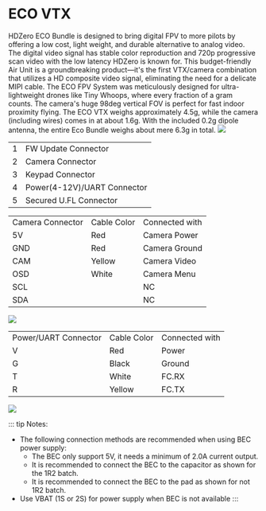 # ECO VTX

HDZero ECO Bundle is designed to bring digital FPV to more pilots by offering a low cost, light weight, and durable alternative to analog video. The digital video signal has stable color reproduction and 720p progressive scan video with the low latency HDZero is known for. This budget-friendly Air Unit is a groundbreaking product—it's the first VTX/camera combination that utilizes a HD composite video signal, eliminating the need for a delicate MIPI cable. The ECO FPV System was meticulously designed for ultra-lightweight drones like Tiny Whoops, where every fraction of a gram counts. The camera's huge 98deg vertical FOV is perfect for fast indoor proximity flying. The ECO VTX weighs approximately 4.5g, while the camera (including wires) comes in at about 1.6g. With the included 0.2g dipole antenna, the entire Eco Bundle weighs about mere 6.3g in total.
<img src="/media/image21.png" id="image18">
<table id="table8">
<tr>
<td>1</td>
<td>FW Update Connector</td>
</tr>
<tr>
<td>2</td>
<td>Camera Connector</td>
</tr>
<tr>
<td>3</td>
<td>Keypad Connector</td>
</tr>
<tr>
<td>4</td>
<td>Power(4-12V)/UART Connector</td>
</tr>
<tr>
<td>5</td>
<td>Secured U.FL Connector</td>
</tr>
</table>

<table id="table9">
<tr>
<td>Camera Connector</td>
<td>Cable Color</td>
<td>Connected with</td>
</tr>
<tr>
<td>5V</td>
<td>Red</td>
<td>Camera Power</td>
</tr>
<tr>
<td>GND</td>
<td>Red</td>
<td>Camera Ground</td>
</tr>
<tr>
<td>CAM</td>
<td>Yellow</td>
<td>Camera Video</td>
</tr>
<tr>
<td>OSD</td>
<td>White</td>
<td>Camera Menu</td>
</tr>
<tr>
<td>SCL</td>
<td></td>
<td>NC</td>
</tr>
<tr>
<td>SDA</td>
<td></td>
<td>NC</td>
</tr>
</table>



<img src="/media/image22.png" id="image19">

<table id="table10">
<tr>
<td>Power/UART Connector</td>
<td>Cable Color</td>
<td>Connected with</td>
</tr>
<tr>
<td>V</td>
<td>Red</td>
<td>Power</td>
</tr>
<tr>
<td>G</td>
<td>Black</td>
<td>Ground</td>
</tr>
<tr>
<td>T</td>
<td>White</td>
<td>FC.RX</td>
</tr>
<tr>
<td>R</td>
<td>Yellow</td>
<td>FC.TX</td>
</tr>
</table>

<img src="/media/image23.jpeg" id="image20">

::: tip
Notes:

- The following connection methods are recommended when using BEC power supply:
  - The BEC only support 5V, it needs a minimum of 2.0A current output.
  - It is recommended to connect the BEC to the capacitor as shown for the 1R2 batch.
  - It is recommended to connect the BEC to the pad as shown for not 1R2 batch.
- Use VBAT (1S or 2S) for power supply when BEC is not available
:::